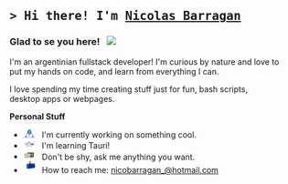 [personal_site]: https://nicobgn.github.io
[linkedin]: https://www.linkedin.com/in/nicobgn/

## <samp> &gt; Hi there! I'm [Nicolas Barragan][personal_site] </samp>

### Glad to se you here! &nbsp; <img src="https://media.giphy.com/media/hvRJCLFzcasrR4ia7z/giphy.gif" width="25">

I'm an argentinian fullstack developer! I'm curious by nature and love to \
put my hands on code, and learn from everything I can.

I love spending my time creating stuff just for fun, bash scripts, \
desktop apps or webpages.

**Personal Stuff**

- <img src="https://github.com/Nicobgn/Nicobgn/blob/main/assets/developer.gif?raw=true" width="21" />&nbsp;&nbsp; I'm currently working on something cool.
- <img src="https://github.com/Nicobgn/Nicobgn/blob/main/assets/coding.gif?raw=true" width="21" />&nbsp;&nbsp; I'm learning Tauri!
- <img src="https://github.com/Nicobgn/Nicobgn/blob/main/assets/message.gif?raw=true" width="21" />&nbsp;&nbsp; Don't be shy, ask me anything you want.
- <img src="https://github.com/Nicobgn/Nicobgn/blob/main/assets/letterbox.gif?raw=true" width="21" />&nbsp;&nbsp; How to reach me: nicobarragan_@hotmail.com


